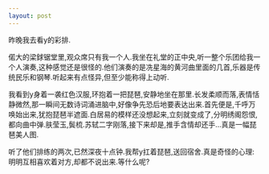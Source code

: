 ```yaml
---
layout: post
---
```

昨晚我去看y的彩排.

偌大的梁銶锯堂里,观众席只有我一个人.我坐在礼堂的正中央,听一整个乐团给我一个人演奏,这种感觉还是很怪的.他们演奏的是冼星海的黄河曲里面的几首,乐器是传统民乐和钢琴.听起来有点怪异,但至少能称得上动听.

我看到y身着一袭红色汉服,环抱着一把琵琶,安静地坐在那里.长发柔顺而落,表情恬静微然,那一瞬间无数诗词涌进脑中,好像争先恐后地要表达出来.首先便是,千呼万唤始出来,犹抱琵琶半遮面.白居易的模样还没想起来,立刻就变成了,分明绣阁怨恨,都向曲中弹.肤莹玉,鬓梳.苏轼二字刚落,接下来却是,推手含情却还手...真是一幅琵琶美人图.

听了他们排练的两次,已然深夜十点钟.我帮y扛着琵琶,送回宿舍.真是奇怪的心理:明明互相喜欢着对方,却都不说出来.等什么呢?